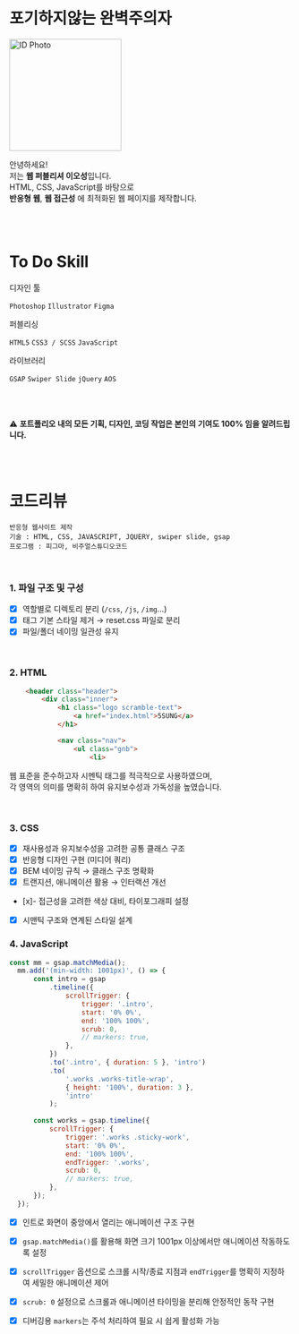 # 포기하지않는 완벽주의자

<img src="https://github.com/user-attachments/assets/9ceb2541-cbae-4082-be50-44918069229a" alt="ID Photo" style="width: 200px;"/>
  
안녕하세요!  
저는 **웹 퍼블리셔 이오성**입니다.  
HTML, CSS, JavaScript를 바탕으로 <br>
**반응형 웹**, **웹 접근성** 에 최적화된 웹 페이지를 제작합니다.

<br>
<br>

# To Do Skill

<p style="display: block;">디자인 툴</p>

`Photoshop`
`Illustrator`
`Figma`

<p style="display: block;">퍼블리싱</p>

`HTML5`
`CSS3 / SCSS`
`JavaScript`

<p style="display: block;">라이브러리</p>

`GSAP`
`Swiper Slide`
`jQuery`
`AOS`

<br>
<br>

⚠️ **포트폴리오 내의 모든 기획, 디자인, 코딩 작업은 본인의 기여도 100% 임을 알려드립니다.**

<br>
<br>

# 코드리뷰

    반응형 웹사이트 제작
    기술 : HTML, CSS, JAVASCRIPT, JQUERY, swiper slide, gsap
    프로그램 : 피그마, 비주얼스튜디오코드

<br>

### 1. 파일 구조 및 구성
- [x] 역할별로 디렉토리 분리 (`/css`, `/js`, `/img`...)
- [x] 태그 기본 스타일 제거 → reset.css 파일로 분리
- [x] 파일/폴더 네이밍 일관성 유지

<br>

### 2. HTML
```html
    <header class="header">
        <div class="inner">
            <h1 class="logo scramble-text">
                <a href="index.html">5SUNG</a>
            </h1>

            <nav class="nav">
                <ul class="gnb">
                    <li>
```
                      
웹 표준을 준수하고자 시멘틱 태그를 적극적으로 사용하였으며, <br>
각 영역의 의미를 명확히 하여 유지보수성과 가독성을 높였습니다.

<br>

### 3. CSS
- [x] 재사용성과 유지보수성을 고려한 공통 클래스 구조
- [x] 반응형 디자인 구현 (미디어 쿼리)
- [x] BEM 네이밍 규칙 → 클래스 구조 명확화
- [x] 트랜지션, 애니메이션 활용 → 인터랙션 개선
- [x]- 접근성을 고려한 색상 대비, 타이포그래피 설정
- [x] 시맨틱 구조와 연계된 스타일 설계


### 4. JavaScript
```javascript
const mm = gsap.matchMedia();
  mm.add('(min-width: 1001px)', () => {
      const intro = gsap
          .timeline({
              scrollTrigger: {
                  trigger: '.intro',
                  start: '0% 0%',
                  end: '100% 100%',
                  scrub: 0,
                  // markers: true,
              },
          })
          .to('.intro', { duration: 5 }, 'intro')
          .to(
              '.works .works-title-wrap',
              { height: '100%', duration: 3 },
              'intro'
          );
  
      const works = gsap.timeline({
          scrollTrigger: {
              trigger: '.works .sticky-work',
              start: '0% 0%',
              end: '100% 100%',
              endTrigger: '.works',
              scrub: 0,
              // markers: true,
          },
      });
  });
```
- [x] 인트로 화면이 중앙에서 열리는 애니메이션 구조 구현  
- [x] `gsap.matchMedia()`를 활용해 화면 크기 1001px 이상에서만 애니메이션 작동하도록 설정  
- [x] `scrollTrigger` 옵션으로 스크롤 시작/종료 지점과 `endTrigger`를 명확히 지정하여 세밀한 애니메이션 제어  
- [x] `scrub: 0` 설정으로 스크롤과 애니메이션 타이밍을 분리해 안정적인 동작 구현  
- [x] 디버깅용 `markers`는 주석 처리하여 필요 시 쉽게 활성화 가능


